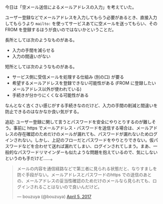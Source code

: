 今日は「空メール送信によるメールアドレスの入力」を考えていた。

ユーザー登録などでメールアドレスを入力してもらう必要があるとき、直接入力してもらうより `mailto:` を使ってサービスあてに空メールを送ってもらい、その FROM を登録するほうが良いのではないかということだ。

長所としては次のようなものがある。

- 入力の手間を減らせる
- 入力の間違いがない

短所としては次のようなものがある。

- サービス側に受信メールを処理する仕組み (別の口) が要る
- 希望するメールアドレスを登録できない可能性がある (FROM に登録したいメールアドレス以外が使われている)
- 手続きが分かりにくくなる可能性がある

なんとなく古くさい感じがする手続きなのだけど、入力の手間の削減と間違いを防止できるのはなかなか良い気がする。

追記: ユーザー登録に関して言うとパスワードを安全にやりとりするのが難しそう。事前に https でメールアドレス・パスワードを送信する場合は、メールアドレスの存在確認のためだけのメールが漏れても、パスワードが漏れないためログインされない。しかし、上記のフローだとパスワードをやりとりできない。仮パスワードなどを合わせて送れば漏れてしまい、ログインされてしまう。まあ、一般的なパスワードリマインダーも似たような問題を抱えているので、気にしないというのも手だけど……。

<blockquote class="twitter-tweet" data-partner="tweetdeck"><p lang="ja" dir="ltr">メールの内容を通信経路などで第三者に見られる状態だと、なりすましを防ぐ手段がない。メールアドレスとパスワードのhttps での送信のあとの、メールアドレスの妥当性確認のためだけのメールなら見られても、ログインされることはないので良いんだけど。</p>&mdash; bouzuya (@bouzuya) <a href="https://twitter.com/bouzuya/status/849750511280463872">April 5, 2017</a></blockquote>
<script async src="//platform.twitter.com/widgets.js" charset="utf-8"></script>
